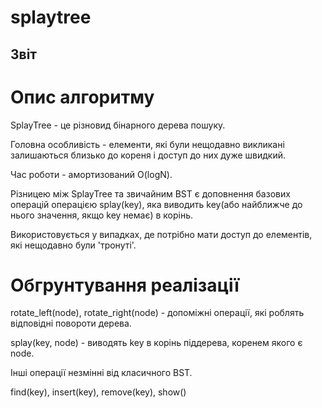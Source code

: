 # splaytree
## Звіт

# Опис алгоритму

SplayTree - це різновид бінарного дерева пошуку. 

Головна особливість - елементи, які були нещодавно викликані залишаються близько до кореня і доступ до них дуже швидкий.

Час роботи - амортизований O(logN).

Різницею між SplayTree та звичайним BST є доповнення базових операцій операцією splay(key), яка виводить key(або найближче до нього значення, якщо key немає) в корінь.

Використовується у випадках, де потрібно мати доступ до елементів, які нещодавно були 'тронуті'.

# Обгрунтування реалізації

rotate_left(node), rotate_right(node) - допоміжні операції, які роблять відповідні повороти дерева.

splay(key, node) - виводять key в корінь піддерева, коренем якого є node.

Інші операції незмінні від класичного BST.

find(key), insert(key), remove(key), show()


